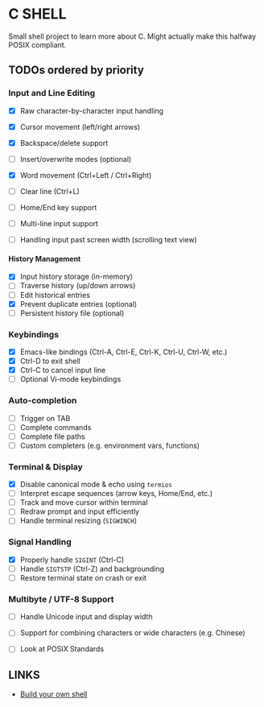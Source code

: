 # C SHELL

Small shell project to learn more about C. Might actually make this halfway POSIX compliant.

## TODOs ordered by priority

### Input and Line Editing
- [x] Raw character-by-character input handling
- [x] Cursor movement (left/right arrows)
- [x] Backspace/delete support
- [ ] Insert/overwrite modes (optional)
- [x] Word movement (Ctrl+Left / Ctrl+Right)
- [ ] Clear line (Ctrl+L)
- [ ] Home/End key support

- [ ] Multi-line input support
- [ ] Handling input past screen width (scrolling text view)

#### History Management
- [x] Input history storage (in-memory)
- [ ] Traverse history (up/down arrows)
- [ ] Edit historical entries
- [x] Prevent duplicate entries (optional)
- [ ] Persistent history file (optional)

### Keybindings
- [x] Emacs-like bindings (Ctrl-A, Ctrl-E, Ctrl-K, Ctrl-U, Ctrl-W, etc.)
- [x] Ctrl-D to exit shell
- [x] Ctrl-C to cancel input line
- [ ] Optional Vi-mode keybindings

### Auto-completion
- [ ] Trigger on TAB
- [ ] Complete commands
- [ ] Complete file paths
- [ ] Custom completers (e.g. environment vars, functions)

### Terminal & Display
- [x] Disable canonical mode & echo using `termios`
- [ ] Interpret escape sequences (arrow keys, Home/End, etc.)
- [ ] Track and move cursor within terminal
- [ ] Redraw prompt and input efficiently
- [ ] Handle terminal resizing (`SIGWINCH`)

###  Signal Handling
- [x] Properly handle `SIGINT` (Ctrl-C)
- [ ] Handle `SIGTSTP` (Ctrl-Z) and backgrounding
- [ ] Restore terminal state on crash or exit

### Multibyte / UTF-8 Support
- [ ] Handle Unicode input and display width
- [ ] Support for combining characters or wide characters (e.g. Chinese)

- [ ] Look at POSIX Standards

## LINKS
- [Build your own shell](https://github.com/tokenrove/build-your-own-shell)
